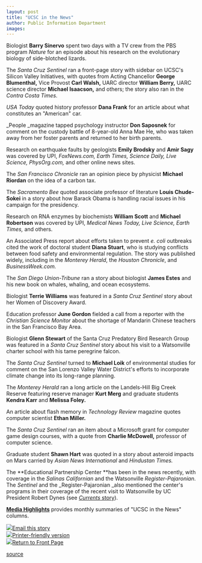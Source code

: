 ```yaml
---
layout: post
title: "UCSC in the News"
author: Public Information Department
images:
---
```


Biologist **Barry Sinervo** spent two days with a TV crew from the PBS program _Nature_ for an episode about his research on the evolutionary biology of side-blotched lizards.

The _Santa Cruz Sentinel_ ran a front-page story with sidebar on UCSC's Silicon Valley Initiatives, with quotes from Acting Chancellor **George Blumenthal,** Vice Provost **Carl Walsh,** UARC director **William Berry,** UARC science director **Michael Isaacson,** and others; the story also ran in the _Contra Costa Times._

_USA Today_ quoted history professor **Dana Frank** for an article about what constitutes an "American" car.

_People _magazine tapped psychology instructor **Don Saposnek** for comment on the custody battle of 8-year-old Anna Mae He, who was taken away from her foster parents and returned to her birth parents.

Research on earthquake faults by geologists **Emily Brodsky** and **Amir Sagy** was covered by UPI, _FoxNews.com, Earth Times, Science Daily, Live Science, PhysOrg.com,_ and other online news sites.

The _San Francisco Chronicle_ ran an opinion piece by physicist **Michael Riordan** on the idea of a carbon tax.

The _Sacramento Bee_ quoted associate professor of literature **Louis Chude-Sokei** in a story about how Barack Obama is handling racial issues in his campaign for the presidency.

Research on RNA enzymes by biochemists **William Scott** and **Michael Robertson** was covered by UPI, _Medical News Today, Live Science, Earth Times,_ and others.

An Associated Press report about efforts taken to prevent _e. coli_ outbreaks cited the work of doctoral student **Diana Stuart**, who is studying conflicts between food safety and environmental regulation. The story was published widely, including in the _Monterey Herald_, the _Houston Chronicle_, and _BusinessWeek.com._

The _San Diego Union-Tribune_ ran a story about biologist **James Estes** and his new book on whales, whaling, and ocean ecosystems.

Biologist **Terrie Williams** was featured in a _Santa Cruz Sentinel_ story about her Women of Discovery Award.

Education professor **June Gordon** fielded a call from a reporter with the _Christian Science Monitor_ about the shortage of Mandarin Chinese teachers in the San Francisco Bay Area.

Biologist **Glenn Stewart** of the Santa Cruz Predatory Bird Research Group was featured in a _Santa Cruz Sentinel_ story about his visit to a Watsonville charter school with his tame peregrine falcon.

The _Santa Cruz Sentinel_ turned to **Michael Loik** of environmental studies for comment on the San Lorenzo Valley Water District's efforts to incorporate climate change into its long-range planning.

The _Monterey Herald_ ran a long article on the Landels-Hill Big Creek Reserve featuring reserve manager **Kurt Merg** and graduate students **Kendra Karr** and **Melissa Foley.**

An article about flash memory in _Technology Review_ magazine quotes computer scientist **Ethan Miller.**

The _Santa Cruz Sentinel_ ran an item about a Microsoft grant for computer game design courses, with a quote from **Charlie McDowell,** professor of computer science.

Graduate student **Shawn Hart** was quoted in a story about asteroid impacts on Mars carried by _Asian News International_ and _Hindustan Times._

The **Educational Partnership Center **has been in the news recently, with coverage in the _Salinas Californian_ and the Watsonville _Register-Pajaronian_. The _Sentinel_ and the _Register-Pajaronian _also mentioned the center's programs in their coverage of the recent visit to Watsonville by UC President Robert Dynes (see [_Currents_ story][1]).

[ **Media Highlights**][2] provides monthly summaries of "UCSC in the News" columns.

![][3][Email this story][4]  
![][3][Printer-friendly version  
][5]![][3][Return to Front Page][6]

[1]: http://currents.ucsc.edu/06-07/04-02/brief-dynes.asp
[2]: http://www.ucsc.edu/news_events/media_highlights
[3]: ../../images/bulletarrow.gif
[4]: javascript:url();document.f1.submit();
[5]: javascript:popUp();
[6]: http://currents.ucsc.edu/

[source](http://www1.ucsc.edu/currents/06-07/04-02/news.asp "Permalink to news")

